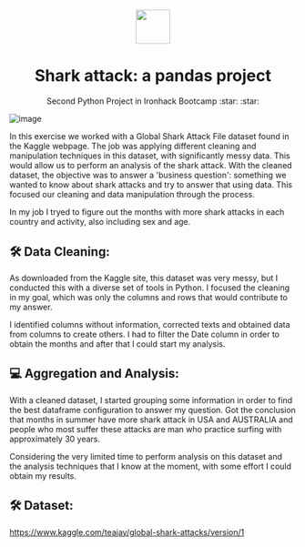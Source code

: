 <h1 align="center"><img src="https://bit.ly/2VnXWr2" width="60">

<h1 align="center">Shark attack: a pandas project</h1>

<p align="center"> Second Python Project in Ironhack Bootcamp :star: :star:
</h1>

![image](https://img.shields.io/badge/Python-14354C?style=for-the-badge&logo=python&logoColor=white)

In this exercise we worked with a Global Shark Attack File dataset found in the Kaggle webpage. The job was applying different cleaning and manipulation techniques in this dataset, with significantly messy data. This would allow us to perform an analysis of the shark attack. With the cleaned dataset, the objective was to answer a 'business question': something we wanted to know about shark attacks and try to answer that using data. This focused our cleaning and data manipulation through the process.

In my job I tryed to figure out the months with more shark attacks in each country and activity, also including sex and age.

## 🛠 Data Cleaning:

As downloaded from the Kaggle site, this dataset was very messy, but  I conducted this with a diverse set of tools in Python. I focused the cleaning in my goal, which was only the columns and rows that would contribute to my answer.

I identified columns without information, corrected texts and obtained data from columns to create others. I had to filter the Date column in order to obtain the months and after that I could start my analysis.

##  💻 Aggregation and Analysis:

With a cleaned dataset, I started grouping some information in order to find the best dataframe configuration to answer my question. Got the conclusion that months in summer have more shark attack in USA and AUSTRALIA and people who most suffer these attacks are man who practice surfing with approximately 30 years. 

Considering the very limited time to perform analysis on this dataset and the analysis techniques that I know at the moment, with some effort I could obtain my results. 

## 🛠 Dataset:
https://www.kaggle.com/teajay/global-shark-attacks/version/1
